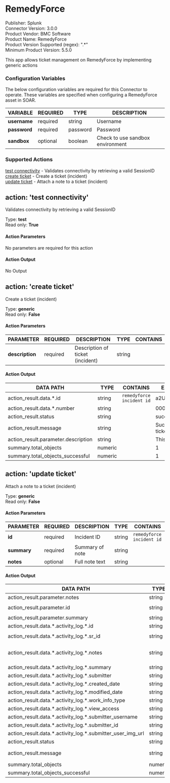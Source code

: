 [comment]: # "Auto-generated SOAR connector documentation"
# RemedyForce

Publisher: Splunk  
Connector Version: 3.0.0  
Product Vendor: BMC Software  
Product Name: RemedyForce  
Product Version Supported (regex): ".\*"  
Minimum Product Version: 5.5.0  

This app allows ticket management on RemedyForce by implementing generic actions

### Configuration Variables
The below configuration variables are required for this Connector to operate.  These variables are specified when configuring a RemedyForce asset in SOAR.

VARIABLE | REQUIRED | TYPE | DESCRIPTION
-------- | -------- | ---- | -----------
**username** |  required  | string | Username
**password** |  required  | password | Password
**sandbox** |  optional  | boolean | Check to use sandbox environment

### Supported Actions  
[test connectivity](#action-test-connectivity) - Validates connectivity by retrieving a valid SessionID  
[create ticket](#action-create-ticket) - Create a ticket (incident)  
[update ticket](#action-update-ticket) - Attach a note to a ticket (incident)  

## action: 'test connectivity'
Validates connectivity by retrieving a valid SessionID

Type: **test**  
Read only: **True**

#### Action Parameters
No parameters are required for this action

#### Action Output
No Output  

## action: 'create ticket'
Create a ticket (incident)

Type: **generic**  
Read only: **False**

#### Action Parameters
PARAMETER | REQUIRED | DESCRIPTION | TYPE | CONTAINS
--------- | -------- | ----------- | ---- | --------
**description** |  required  | Description of ticket (incident) | string | 

#### Action Output
DATA PATH | TYPE | CONTAINS | EXAMPLE VALUES
--------- | ---- | -------- | --------------
action_result.data.\*.id | string |  `remedyforce incident id`  |   a2U8Y546902dxTkWAI 
action_result.data.\*.number | string |  |   00000033 
action_result.status | string |  |   success  failed 
action_result.message | string |  |   Successfully created ticket (incident) 
action_result.parameter.description | string |  |   This is test description 
summary.total_objects | numeric |  |   1 
summary.total_objects_successful | numeric |  |   1   

## action: 'update ticket'
Attach a note to a ticket (incident)

Type: **generic**  
Read only: **False**

#### Action Parameters
PARAMETER | REQUIRED | DESCRIPTION | TYPE | CONTAINS
--------- | -------- | ----------- | ---- | --------
**id** |  required  | Incident ID | string |  `remedyforce incident id` 
**summary** |  required  | Summary of note | string | 
**notes** |  optional  | Full note text | string | 

#### Action Output
DATA PATH | TYPE | CONTAINS | EXAMPLE VALUES
--------- | ---- | -------- | --------------
action_result.parameter.notes | string |  |   This is test note 
action_result.parameter.id | string |  `remedyforce incident id`  |   a2U5e0000005nRKEAY 
action_result.parameter.summary | string |  |   This is test summary 
action_result.data.\*.activity_log.\*.id | string |  |   a2N8Y000004mTbiTAE 
action_result.data.\*.activity_log.\*.sr_id | string |  `remedyforce incident id`  |   a2U8Y006672dxTkTAI 
action_result.data.\*.activity_log.\*.notes | string |  |   This is a test note test@bmcremedyforce.com 3/16/2023 10:39 PM 
action_result.data.\*.activity_log.\*.summary | string |  |   Test summary 
action_result.data.\*.activity_log.\*.submitter | string |  |  
action_result.data.\*.activity_log.\*.created_date | string |  |  
action_result.data.\*.activity_log.\*.modified_date | string |  |  
action_result.data.\*.activity_log.\*.work_info_type | string |  |  
action_result.data.\*.activity_log.\*.view_access | string |  |  
action_result.data.\*.activity_log.\*.submitter_username | string |  |  
action_result.data.\*.activity_log.\*.submitter_id | string |  |  
action_result.data.\*.activity_log.\*.submitter_user_img_url | string |  |  
action_result.status | string |  |   success  failed 
action_result.message | string |  |   Successfully added note to ticket (incident) 
summary.total_objects | numeric |  |   1 
summary.total_objects_successful | numeric |  |   1 